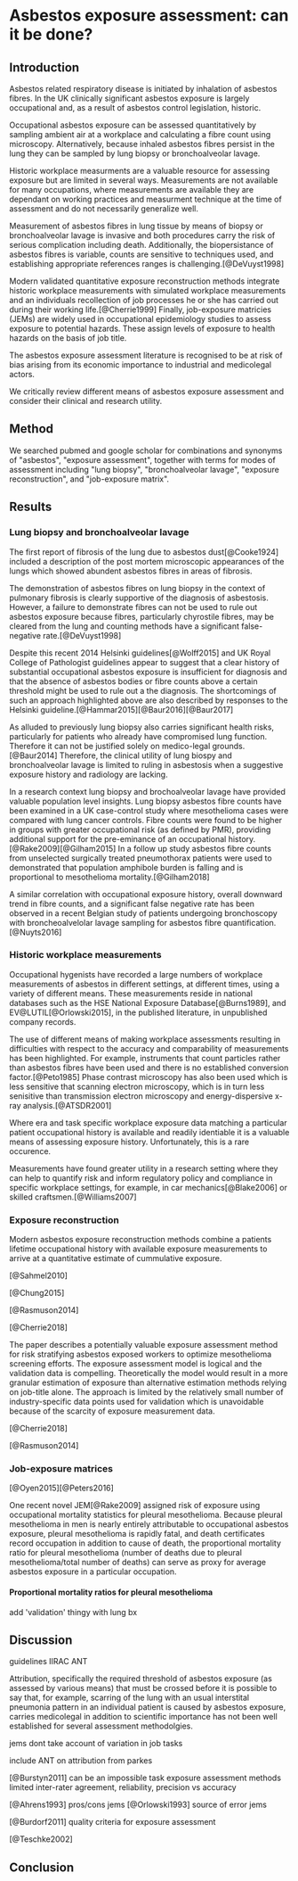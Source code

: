 # Asbestos exposure assessment: can it be done?

<!--
Reviews asbestos exposure assessment with particular reference to using job titles and cherries thingy and attribution

IIAC say asbestosis can be diagnosed on basis of clinical basis of interstitial pulmonary fibrosis and a history of substantial asbestos exposure.

(Rake2009) Substantial asbestos exposure was defined as working with or disturbing AIB, sprayed coatings, lagging, other asbestos insulation or raw asbestos.
-->

## Introduction

Asbestos related respiratory disease is initiated by inhalation of asbestos fibres. In the UK clinically significant asbestos exposure is largely occupational and, as a result of asbestos control legislation, historic. 

Occupational asbestos exposure can be assessed quantitatively by sampling ambient air at a workplace and calculating a fibre count using microscopy. Alternatively, because inhaled asbestos fibres persist in the lung they can be sampled by lung biopsy or bronchoalveolar lavage. 

Historic workplace measurments are a valuable resource for assessing exposure but are limited in several ways. Measurements are not available for many occupations, where measurements are available they are dependant on working practices and measurment technique at the time of assessment and do not necessarily generalize well. 

Measurement of asbestos fibres in lung tissue by means of biopsy or bronchoalveolar lavage is invasive and both procedures carry the risk of serious complication including death. Additionally, the biopersistance of asbestos fibres is variable, counts are sensitive to techniques used, and establishing appropriate references ranges is challenging.[@DeVuyst1998] 

Modern validated quantitative exposure reconstruction methods integrate historic workplace measurements with simulated workplace measurements and an individuals recollection of job processes he or she has carried out during their working life.[@Cherrie1999]
Finally, job-exposure matricies (JEMs) are widely used in occupational epidemiology studies to assess exposure to potential hazards. These assign levels of exposure to health hazards on the basis of job title.  

The asbestos exposure assessment literature is recognised to be at risk of bias arising from its economic importance to industrial and medicolegal actors. 

We critically review different means of asbestos exposure assessment and consider their clinical and research utility.

## Method

We searched pubmed and google scholar for combinations and synonyms of "asbestos", "exposure assessment", together with terms for modes of assessment including "lung biopsy", "bronchoalveolar lavage", "exposure reconstruction", and "job-exposure matrix". 

## Results

### Lung biopsy and bronchoalveolar lavage

The first report of fibrosis of the lung due to asbestos dust[@Cooke1924] included a description of the post mortem microscopic appearances of the lungs which showed abundent asbestos fibres in areas of fibrosis. 

The demonstration of asbestos fibres on lung biopsy in the context of pulmonary fibrosis is clearly supportive of the diagnosis of asbestosis. However, a failure to demonstrate fibres can not be used to rule out asbestos exposure because fibres, particularly chyrostile fibres, may be cleared from the lung and counting methods have a significant false-negative rate.[@DeVuyst1998] 

Despite this recent 2014 Helsinki guidelines[@Wolff2015] and UK Royal College of Pathologist guidelines appear to suggest that a clear history of substantial occupational asbestos exposure is insufficient for diagnosis and that the absence of asbestos bodies or fibre counts above a certain threshold might be used to rule out a the diagnosis. The shortcomings of such an approach highlighted above are also described by responses to the Helsinki guideline.[@Hammar2015][@Baur2016][@Baur2017] 

As alluded to previously lung biopsy also carries significant health risks, particularly for patients who already have compromised lung function. Therefore it can not be justified solely on medico-legal grounds.[@Baur2014] Therefore, the clinical utility of lung biospy and bronchoalveolar lavage is limited to ruling in asbestosis when a suggestive exposure history and radiology are lacking.

In a research context lung biopsy and brochoalveolar lavage have provided valuable population level insights. Lung biopsy asbestos fibre counts have been examined in a UK case-control study where mesothelioma cases were compared with lung cancer controls. Fibre counts were found to be higher in groups with greater occupational risk (as defined by PMR), providing additional support for the pre-eminance of an occupational history.[@Rake2009][@Gilham2015] In a follow up study asbestos fibre counts from unselected surgically treated pneumothorax patients were used to demonstrated that population amphibole burden is falling and is proportional to mesothelioma mortality.[@Gilham2018]

A similar correlation with occupational exposure history, overall downward trend in fibre counts, and a significant false negative rate has been observed in a recent Belgian study of patients undergoing bronchoscopy with broncheoalvelolar lavage sampling for asbestos fibre quantification.[@Nuyts2016]

### Historic workplace measurements

Occupational hygenists have recorded a large numbers of workplace measurements of asbestos in different settings, at different times, using a variety of different means. These measurements reside in national databases such as the HSE National Exposure Database[@Burns1989], and EV@LUTIL[@Orlowski2015], in the published literature, in unpublished company records.

The use of different means of making workplace assessments resulting in difficulties with respect to the accuracy and comparability of measurements has been highlighted. For example, instruments that count particles rather than asbestos fibres have been used and there is no established conversion factor.[@Peto1985] Phase contrast microscopy has also been used which is less sensitive that scanning electron microscopy, which is in turn less senisitive than transmission electron microscopy and energy-dispersive x-ray analysis.[@ATSDR2001] 

Where era and task specific workplace exposure data matching a particular patient occupational history is available and readily identiable it is a valuable means of assessing exposure history. Unfortunately, this is a rare occurence.

Measurements have found greater utility in a research setting where they can help to quantify risk and inform regulatory policy and compliance in specific workplace settings, for example, in car mechanics[@Blake2006] or skilled craftsmen.[@Williams2007]

### Exposure reconstruction

Modern asbestos exposure reconstruction methods combine a patients lifetime occupational history with available exposure measurements to arrive at a quantitative estimate of cummulative exposure.


[@Sahmel2010]

[@Chung2015]

[@Rasmuson2014]


[@Cherrie2018]




The   paper describes a potentially valuable exposure assessment method for risk stratifying asbestos exposed workers to optimize mesothelioma screening efforts. The exposure assessment model is logical and the validation data is compelling. Theoretically the model would result in a more granular estimation of exposure than alternative estimation methods relying on job-title alone. The approach is limited by the relatively small number of industry-specific data points used for
   validation which is unavoidable because of the scarcity of exposure measurement data. 

   [@Cherrie2018]

   [@Rasmuson2014]

### Job-exposure matrices 

[@Oyen2015][@Peters2016]

One recent novel JEM[@Rake2009] assigned risk of exposure using occupational mortality statistics for pleural mesothelioma. Because pleural mesothelioma in men is nearly entirely attributable to occupational asbestos exposure, pleural mesothelioma is rapidly fatal, and death certificates record occupation in addition to cause of death, the proportional mortality ratio for pleural mesothelioma (number of deaths due to pleural mesothelioma/total number of deaths) can serve as proxy for average asbestos exposure in a particular occupation. 

#### Proportional mortality ratios for pleural mesothelioma 

add 'validation' thingy with lung bx
 
## Discussion

guidelines
IIRAC
ANT


Attribution, specifically the required threshold of asbestos exposure (as assessed by various means) that must be crossed before it is possible to say that, for example, scarring of the lung with an usual interstital pneumonia pattern in an individual patient is caused by asbestos exposure, carries medicolegal in addition to scientific importance has not been well established for several assessment methodolgies.


jems dont take account of variation in job tasks

include ANT on attribution from parkes

[@Burstyn2011]
can be an impossible task 
exposure assessment methods limited
inter-rater agreement, reliability, precision vs accuracy

[@Ahrens1993] pros/cons jems
[@Orlowski1993] source of error jems

[@Burdorf2011] quality criteria for exposure assessment 

[@Teschke2002]

## Conclusion




